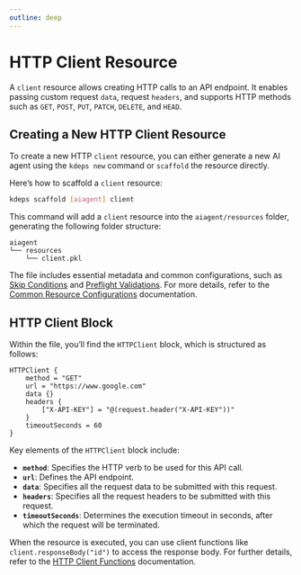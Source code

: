 ```yaml
---
outline: deep
---
```


# HTTP Client Resource

A `client` resource allows creating HTTP calls to an API endpoint. It enables passing custom request `data`, request
`headers`, and supports HTTP methods such as `GET`, `POST`, `PUT`, `PATCH`, `DELETE`, and `HEAD`.

## Creating a New HTTP Client Resource

To create a new HTTP `client` resource, you can either generate a new AI agent using the `kdeps new` command or
`scaffold` the resource directly.

Here’s how to scaffold a `client` resource:

```bash
kdeps scaffold [aiagent] client
```

This command will add a `client` resource into the `aiagent/resources` folder, generating the following folder
structure:

```text
aiagent
└── resources
    └── client.pkl
```

The file includes essential metadata and common configurations, such as [Skip Conditions](../resources/skip) and
[Preflight Validations](../resources/validations). For more details, refer to the [Common Resource
Configurations](../resources/resources#common-resource-configurations) documentation.

## HTTP Client Block

Within the file, you’ll find the `HTTPClient` block, which is structured as follows:

```apl
HTTPClient {
    method = "GET"
    url = "https://www.google.com"
    data {}
    headers {
        ["X-API-KEY"] = "@(request.header("X-API-KEY"))"
    }
    timeoutSeconds = 60
}
```

Key elements of the `HTTPClient` block include:

- **`method`**: Specifies the HTTP verb to be used for this API call.
- **`url`**: Defines the API endpoint.
- **`data`**: Specifies all the request data to be submitted with this request.
- **`headers`**: Specifies all the request headers to be submitted with this request.
- **`timeoutSeconds`**: Determines the execution timeout in seconds, after which the request will be terminated.

When the resource is executed, you can use client functions like `client.responseBody("id")` to access the response
body. For further details, refer to the [HTTP Client
Functions](../resources/functions.md#http-client-resource-functions) documentation.
